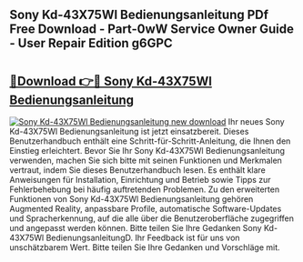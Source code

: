 ## Sony Kd-43X75Wl Bedienungsanleitung PDf Free Download - Part-0wW Service Owner Guide - User Repair Edition g6GPC

# <h2><a href="http://df2cv7w.blite.top/?on=Sony+Kd-43X75Wl+Bedienungsanleitung">🔗Download 👉🔴 Sony Kd-43X75Wl Bedienungsanleitung</a></h2>

[![Sony Kd-43X75Wl Bedienungsanleitung new download](https://i.imgur.com/lujVjoI.png)](http://df2cv7w.blite.top/?on=Sony+Kd-43X75Wl+Bedienungsanleitung)
Ihr neues Sony Kd-43X75Wl Bedienungsanleitung ist jetzt einsatzbereit. Dieses Benutzerhandbuch enthält eine Schritt-für-Schritt-Anleitung, die Ihnen den Einstieg erleichtert. Bevor Sie Ihr Sony Kd-43X75Wl Bedienungsanleitung verwenden, machen Sie sich bitte mit seinen Funktionen und Merkmalen vertraut, indem Sie dieses Benutzerhandbuch lesen. Es enthält klare Anweisungen für Installation, Einrichtung und Betrieb sowie Tipps zur Fehlerbehebung bei häufig auftretenden Problemen. Zu den erweiterten Funktionen von Sony Kd-43X75Wl Bedienungsanleitung gehören Augmented Reality, anpassbare Profile, automatische Software-Updates und Spracherkennung, auf die alle über die Benutzeroberfläche zugegriffen und angepasst werden können. Bitte teilen Sie Ihre Gedanken Sony Kd-43X75Wl BedienungsanleitungD. Ihr Feedback ist für uns von unschätzbarem Wert. Bitte teilen Sie Ihre Gedanken und Vorschläge mit.
